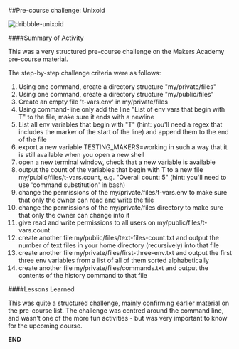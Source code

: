 ##Pre-course challenge: Unixoid

![dribbble-unixoid](https://cloud.githubusercontent.com/assets/9297921/5589112/d31d1236-910e-11e4-906c-76afd36b280c.jpg)

####Summary of Activity 
    
This was a very structured pre-course challenge on the Makers Academy pre-course material.
     
The step-by-step challenge criteria were as follows: 
   
1. Using one command, create a directory structure "my/private/files"
2. Using one command, create a directory structure "my/public/files"
3. Create an empty file 't-vars.env' in my/private/files
4. Using command-line only add the line "List of env vars that begin with T" to the file, make sure it ends with a newline
5. List all env variables that begin with "T" (hint: you'll need a regex that includes the marker of the start of the line) and append them to the end of the file
6. export a new variable TESTING_MAKERS=working in such a way that it is still available when you open a new shell
7. open a new terminal window, check that a new variable is available
8. output the count of the variables that begin with T to a new file my/public/files/t-vars.count, e.g. "Overall count: 5" (hint: you'll need to use 'command substitution' in bash)
9. change the permissions of the my/private/files/t-vars.env to make sure that only the owner can read and write the file
10. change the permissions of the my/private/files directory to make sure that only the owner can change into it
11. give read and write permissions to all users on my/public/files/t-vars.count
12. create another file my/public/files/text-files-count.txt and output the number of text files in your home directory (recursively) into that file
13. create another file my/private/files/first-three-env.txt and output the first three env variables from a list of all of them sorted alphabetically
14. create another file my/private/files/commands.txt and output the contents of the history command to that file
    
####Lessons Learned     
   
This was quite a structured challenge, mainly confirming earlier material on the pre-course list. The challenge was centred around the command line, and wasn't one of the more fun activities - but was very important to know for the upcoming course. 

**END**
